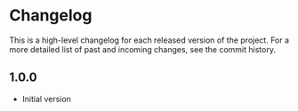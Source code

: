 Changelog
============

This is a high-level changelog for each released version of the project.
For a more detailed list of past and incoming changes, see the commit history.

1.0.0
------
- Initial version